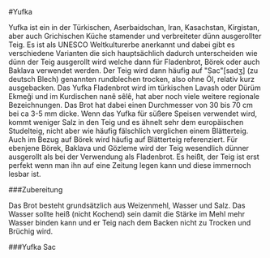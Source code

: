 #Yufka

Yufka ist ein in der Türkischen, Aserbaidschan, Iran, Kasachstan, Kirgistan, aber auch Grichischen Küche stamender und verbreiteter dünn ausgerollter Teig. Es ist als UNESCO Weltkulturerbe anerkannt und dabei gibt es verschiedene Varianten die sich hauptsächlich dadurch unterscheiden wie dünn der Teig ausgerollt wird welche dann für Fladenbrot, Börek oder auch Baklava verwendet werden. Der Teig wird dann häufig auf "Sac"[sadʒ] (zu deutsch Blech) genannten rundblechen trocken, also ohne Öl, relativ kurz ausgebacken.
Das Yufka Fladenbrot wird im türkischen Lavash oder Dürüm Ekmeği und im Kurdischen nanê sêlê, hat aber noch viele weitere regionale Bezeichnungen. Das Brot hat dabei einen Durchmesser von 30 bis 70 cm bei ca 3-5 mm dicke.
Wenn das Yufka für süßere Speisen verwendet wird, kommt weniger Salz in den Teig und es ähnelt sehr dem europäischen Studelteig, nicht aber wie häufig fälschlich verglichen einem Blätterteig. Auch im Bezug auf Börek wird häufig auf Blätterteig referenziert. Für ebenjene Börek, Baklava und Gözleme wird der Teig wesendlich dünner ausgerollt als bei der Verwendung als Fladenbrot. Es heißt, der Teig ist erst perfekt wenn man ihn auf eine Zeitung legen kann und diese immernoch lesbar ist.

###Zubereitung

Das Brot besteht grundsätzlich aus Weizenmehl, Wasser und Salz. Das Wasser sollte heiß (nicht Kochend) sein damit die Stärke im Mehl mehr Wasser binden kann und er Teig nach dem Backen nicht zu Trocken und Brüchig wird.




###Yufka Sac
